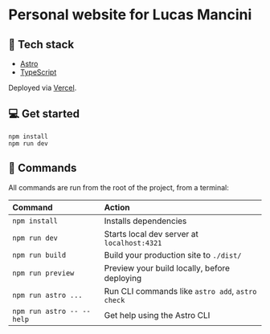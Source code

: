 # Personal website for Lucas Mancini

## 🚀 Tech stack

- [Astro](https://astro.build)
- [TypeScript](https://www.typescriptlang.org)

Deployed via [Vercel](https://vercel.com).

## 💻 Get started

```
npm install
npm run dev
```

## 🧞 Commands

All commands are run from the root of the project, from a terminal:

| Command                   | Action                                           |
| :------------------------ | :----------------------------------------------- |
| `npm install`             | Installs dependencies                            |
| `npm run dev`             | Starts local dev server at `localhost:4321`      |
| `npm run build`           | Build your production site to `./dist/`          |
| `npm run preview`         | Preview your build locally, before deploying     |
| `npm run astro ...`       | Run CLI commands like `astro add`, `astro check` |
| `npm run astro -- --help` | Get help using the Astro CLI                     |
